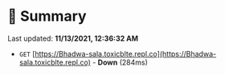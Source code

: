 # 📖 Summary
Last updated: **11/13/2021, 12:36:32 AM**

- `GET` [https://Bhadwa-sala.toxicblte.repl.co](https://Bhadwa-sala.toxicblte.repl.co) - **Down** (284ms)
